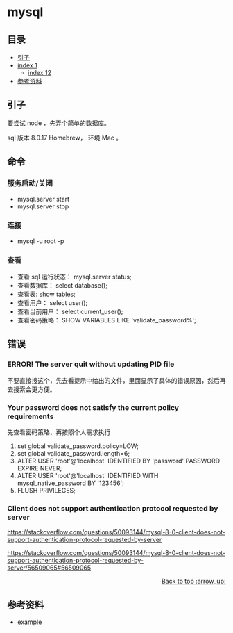 # mysql
## <a name="index"></a> 目录
- [引子](#start)
- [index 1](#index1)
  - [index 12](#index12)
- [参考资料](#reference)


## <a name="start"></a> 引子
要尝试 node ，先弄个简单的数据库。

sql 版本 8.0.17 Homebrew， 环境 Mac 。

## 命令

### 服务启动/关闭
- mysql.server start
- mysql.server stop

### 连接
- mysql -u root -p


### 查看
- 查看 sql 运行状态： mysql.server status;
- 查看数据库： select database();
- 查看表: show tables;
- 查看用户： select user();
- 查看当前用户： select current_user();
- 查看密码策略： SHOW VARIABLES LIKE 'validate_password%';


## 错误
### ERROR! The server quit without updating PID file
不要直接搜这个，先去看提示中给出的文件，里面显示了具体的错误原因，然后再去搜索会更方便。

### Your password does not satisfy the current policy requirements
先查看密码策略，再按照个人需求执行

1. set global validate_password.policy=LOW;
2. set global validate_password.length=6;
3. ALTER USER 'root'@'localhost' IDENTIFIED BY 'password' PASSWORD EXPIRE NEVER;
4. ALTER USER 'root'@'localhost' IDENTIFIED WITH mysql_native_password BY '123456';
5. FLUSH PRIVILEGES;

### Client does not support authentication protocol requested by server
https://stackoverflow.com/questions/50093144/mysql-8-0-client-does-not-support-authentication-protocol-requested-by-server

https://stackoverflow.com/questions/50093144/mysql-8-0-client-does-not-support-authentication-protocol-requested-by-server/56509065#56509065


<div align="right"><a href="#index">Back to top :arrow_up:</a></div>


## <a name="reference"></a> 参考资料
- [example][url-base]


[url-base]:https://xxholic.github.io/segment